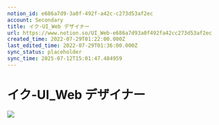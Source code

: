 ```yaml
---
notion_id: e686a7d9-3a0f-492f-a42c-c273d53af2ec
account: Secondary
title: イク-UI_Web デザイナー
url: https://www.notion.so/UI_Web-e686a7d93a0f492fa42cc273d53af2ec
created_time: 2022-07-29T01:22:00.000Z
last_edited_time: 2022-07-29T01:36:00.000Z
sync_status: placeholder
sync_time: 2025-07-12T15:01:47.484959
---
```

# イク-UI_Web デザイナー

![](https://ryota-noz.work/wp-content/themes/cocoon-child-master/images/design_g_img/8.jpg)